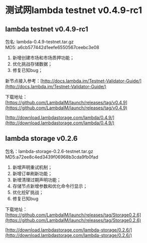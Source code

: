 # 测试网lambda testnet v0.4.9-rc1

## lambda testnet v0.4.9-rc1

包名: lambda-0.4.9-testnet.tar.gz  
MD5: a6cb577442d1eefe6550567ceebc3e08
  
1. 新增创建市场和市场质押功能；  
2. 优化挑战存储数据；
3. 修复已知bug；


新节点接入参考：[http://docs.lambda.im/Testnet-Validator-Guide/](http://docs.lambda.im/Testnet-Validator-Guide/)  


下载地址：  
[https://github.com/LambdaIM/launch/releases/tag/v0.4.9](https://github.com/LambdaIM/launch/releases/tag/v0.4.9)

[http://download.lambdastorage.com/lambda/0.4.9/](http://download.lambdastorage.com/lambda/0.4.9/)

## lambda storage v0.2.6
包名：lambda-storage-0.2.6-testnet.tar.gz
MD5:a72ee8c4ed3439f06968b3cda9fb0fad

1. 新增声明重试机制；
2. 新增订单刷新功能；
3. 新增清理过期声明功能；
4. 存储节点新增参数和优化命令行显示；
5. 优化挖矿挑战；
6. 修复已知bug

下载地址： 
[https://github.com/LambdaIM/launch/releases/tag/Storage0.2.6](https://github.com/LambdaIM/launch/releases/tag/Storage0.2.6)

[http://download.lambdastorage.com/lambda-storage/0.2.6/](http://download.lambdastorage.com/lambda-storage/0.2.6/)